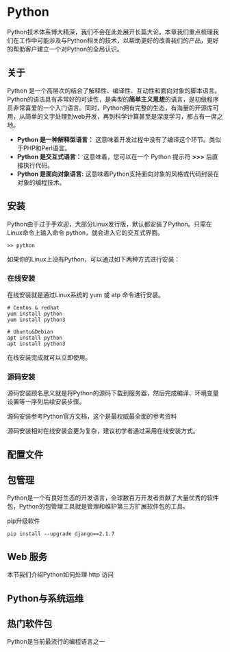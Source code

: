 # Python

Python技术体系博大精深，我们不会在此处展开长篇大论。本章我们重点梳理我们在工作中可能涉及与Python相关的技术，以帮助更好的改善我们的产品，更好的帮助客户建立一个对Python的全局认识。

## 关于

Python 是一个高层次的结合了解释性、编译性、互动性和面向对象的脚本语言。Python的语法具有非常好的可读性，是典型的**简单主义思想**的语言，是初级程序员非常喜爱的一个入门语言。同时，Python拥有完整的生态，有海量的开源库可用，从简单的文字处理到web开发，再到科学计算甚至是深度学习，都占有一席之地。

- **Python 是一种解释型语言：** 这意味着开发过程中没有了编译这个环节。类似于PHP和Perl语言。
- **Python 是交互式语言：** 这意味着，您可以在一个 Python 提示符 **>>>** 后直接执行代码。
- **Python 是面向对象语言:** 这意味着Python支持面向对象的风格或代码封装在对象的编程技术。

## 安装

Python由于过于手欢迎，大部分Linux发行版，默认都安装了Python。只需在Linux命令上输入命令 python，就会进入它的交互式界面。

```
>> python
```

如果你的Linux上没有Python，可以通过如下两种方式进行安装：

### 在线安装

在线安装就是通过Linux系统的 yum 或 atp 命令进行安装。

```
# Centos & redhat
yum install python
yum install python3

# Ubuntu&Debian
apt install python
apt install python3
```

在线安装完成就可以立即使用。

### 源码安装

源码安装顾名思义就是将Python的源码下载到服务器，然后完成编译、环境变量设置等一序列后续安装步骤。

源码安装参考Python官方文档，这个是最权威最全面的参考资料

源码安装相对在线安装会更为复杂，建议初学者通过采用在线安装方式。

## 配置文件

## 包管理

Python是一个有良好生态的开发语言，全球数百万开发者贡献了大量优秀的软件包，Python的包管理工具就是管理和维护第三方扩展软件包的工具。

pip升级软件

```
pip install --upgrade django==2.1.7
```



## Web 服务

本节我们介绍Python如何处理 http 访问

## Python与系统运维

## 热门软件包

Python是当前最流行的编程语言之一

